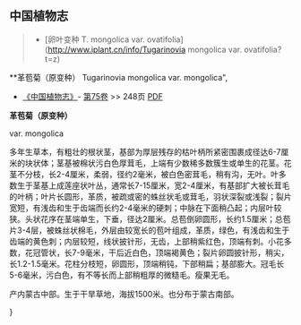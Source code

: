 
## 中国植物志

> * [卵叶变种  T.  mongolica var. ovatifolia](http://www.iplant.cn/info/Tugarinovia mongolica var. ovatifolia?t=z)


**革苞菊（原变种） Tugarinovia mongolica var. mongolica",


* [《中国植物志》](http://www.iplant.cn/frps)- [第75卷](http://www.iplant.cn/frps/vol/75) >> 248页 [PDF](http://www.iplant.cn/frps/pdf/75/248.PDF)


**革苞菊（原变种）**

var. mongolica

多年生草本，有粗壮的根状茎，基部为厚层残存的枯叶柄所紧密围裹成径达6-7厘米的块状体；茎基被棉状污白色厚茸毛，上端有少数稀多数簇生或单生的花茎。花茎不分枝，长2-4厘米，柔弱，径约2毫米，被白色密茸毛，稍有沟，无叶。叶多数生于茎基上成莲座状叶丛，通常长7-15厘米，宽2-4厘米，有基部扩大被长茸毛的叶柄；叶片长圆形，革质，被疏或密的蛛丝状毛或茸毛，羽状深裂或浅裂；裂片宽短，有浅齿和生于齿端而长约2-4毫米的硬刺；中脉在下面稍凸起；内层叶较狭。头状花序在茎端单生，下垂，径达2厘米。总苞倒卵圆形，长约1.5厘米；总苞片3-4层，被蛛丝状棉毛，外层由较宽长的苞叶组成，革质，绿色，有浅齿和生于齿端的黄色刺；内层较短，线状披针形，无齿，上部稍紫红色，顶端有刺。小花多数，花冠管状，长7-9毫米，干后近白色，顶端褐黄色；裂片卵圆披针形，稍尖，长1.2-1.5毫米。花柱分枝短，卵圆形，顶端稍钝，下部稍扁；基部膨大。冠毛长5-6毫米，污白色，有不等长而上部稍粗厚的微糙毛。瘦果无毛。

产内蒙古中部。生于干旱草地，海拔1500米。也分布于蒙古南部。



}